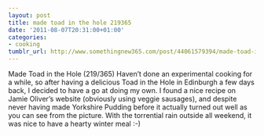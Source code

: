 ```yaml
---
layout: post
title: made toad in the hole 219365
date: '2011-08-07T20:31:00+01:00'
categories:
- cooking
tumblr_url: http://www.somethingnew365.com/post/44061579394/made-toad-in-the-hole-219365
---
```

Made Toad in the Hole (219/365)
Haven’t done an experimental cooking for a while, so after having a delicious Toad in the Hole in Edinburgh a few days back, I decided to have a go at doing my own.
I found a nice recipe on Jamie Oliver’s website (obviously using veggie sausages), and despite never having made Yorkshire Pudding before it actually turned out well as you can see from the picture.
With the torrential rain outside all weekend, it was nice to have a hearty winter meal :-)
